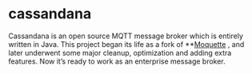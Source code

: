 # cassandana
Cassandana is an open source MQTT message broker which is entirely written in Java. This project began its life as a fork of **[Moquette](http://andsel.github.io/moquette/) , and later underwent some major cleanup, optimization and adding extra features. Now it’s ready to work as an enterprise message broker.
